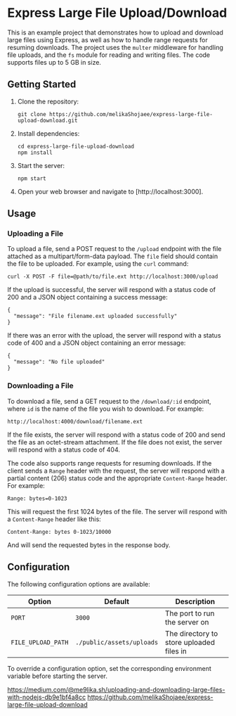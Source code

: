 # Express Large File Upload/Download

This is an example project that demonstrates how to upload and download large files using Express, as well as how to handle range requests for resuming downloads. The project uses the `multer` middleware for handling file uploads, and the `fs` module for reading and writing files. The code supports files up to 5 GB in size.

## Getting Started

1. Clone the repository:

   ```
   git clone https://github.com/melikaShojaee/express-large-file-upload-download.git
   ```

2. Install dependencies:

   ```
   cd express-large-file-upload-download
   npm install
   ```

3. Start the server:

   ```
   npm start
   ```

4. Open your web browser and navigate to [http://localhost:3000].

## Usage

### Uploading a File

To upload a file, send a POST request to the `/upload` endpoint with the file attached as a multipart/form-data payload. The `file` field should contain the file to be uploaded. For example, using the `curl` command:

```
curl -X POST -F file=@path/to/file.ext http://localhost:3000/upload
```

If the upload is successful, the server will respond with a status code of 200 and a JSON object containing a success message:

```
{
  "message": "File filename.ext uploaded successfully"
}
```

If there was an error with the upload, the server will respond with a status code of 400 and a JSON object containing an error message:

```
{
  "message": "No file uploaded"
}
```

### Downloading a File

To download a file, send a GET request to the `/download/:id` endpoint, where `id` is the name of the file you wish to download. For example:

```
http://localhost:4000/download/filename.ext
```

If the file exists, the server will respond with a status code of 200 and send the file as an octet-stream attachment. If the file does not exist, the server will respond with a status code of 404.

The code also supports range requests for resuming downloads. If the client sends a `Range` header with the request, the server will respond with a partial content (206) status code and the appropriate `Content-Range` header. For example:

```
Range: bytes=0-1023
```

This will request the first 1024 bytes of the file. The server will respond with a `Content-Range` header like this:

```
Content-Range: bytes 0-1023/10000
```

And will send the requested bytes in the response body.

## Configuration

The following configuration options are available:

| Option | Default | Description |
| ------ | ------- | ----------- |
| `PORT` | `3000` | The port to run the server on |
| `FILE_UPLOAD_PATH` | `./public/assets/uploads` | The directory to store uploaded files in |

To override a configuration option, set the corresponding environment variable before starting the server.



https://medium.com/@me9lika.sh/uploading-and-downloading-large-files-with-nodejs-db9e1bf4a8cc
https://github.com/melikaShojaee/express-large-file-upload-download